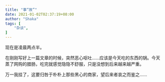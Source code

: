 ```yaml
---
title: "事“故”"
date: 2021-01-02T02:37:19+08:00
author: "Shaka"
tags: [
    "杂谈",
]
---
```


现在是凌晨两点半。  

在刚刚写好上一篇文章的时候，突然恶心呕吐……应该是今天吃的东西的锅。今天蒸了网购的腊肠，吃完就感觉隐隐不舒服，只是没想到后来越来越严重。  

万一我挂了，这要归咎于朴朴上那些黑心的商家，望后来者哀之而鉴之……  

